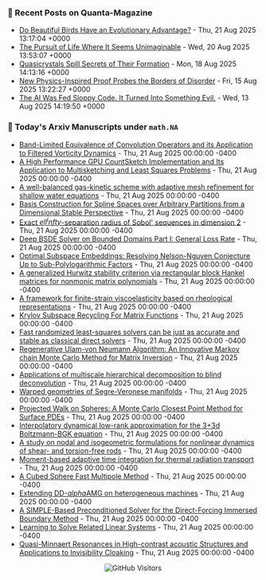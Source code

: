 ### 📝 Recent Posts on Quanta-Magazine
<!-- quanta starts -->
* <a href="https://www.quantamagazine.org/do-beautiful-birds-have-an-evolutionary-advantage-20250821/">Do Beautiful Birds Have an Evolutionary Advantage?</a> - Thu, 21 Aug 2025 13:17:04 +0000
* <a href="https://www.quantamagazine.org/the-pursuit-of-life-where-it-seems-unimaginable-20250820/">The Pursuit of Life Where It Seems Unimaginable</a> - Wed, 20 Aug 2025 13:53:07 +0000
* <a href="https://www.quantamagazine.org/quasicrystals-spill-secrets-of-their-formation-20250818/">Quasicrystals Spill Secrets of Their Formation</a> - Mon, 18 Aug 2025 14:13:16 +0000
* <a href="https://www.quantamagazine.org/new-physics-inspired-proof-probes-the-borders-of-disorder-20250815/">New Physics-Inspired Proof Probes the Borders of Disorder</a> - Fri, 15 Aug 2025 13:22:27 +0000
* <a href="https://www.quantamagazine.org/the-ai-was-fed-sloppy-code-it-turned-into-something-evil-20250813/">The AI Was Fed Sloppy Code. It Turned Into Something Evil.</a> - Wed, 13 Aug 2025 14:19:50 +0000
<!-- quanta ends -->


### 📝 Today's Arxiv Manuscripts under ``math.NA``
<!-- arxiv-math-na starts -->
* <a href="https://arxiv.org/abs/2508.14108">Band-Limited Equivalence of Convolution Operators and its Application to Filtered Vorticity Dynamics</a> - Thu, 21 Aug 2025 00:00:00 -0400
* <a href="https://arxiv.org/abs/2508.14209">A High Performance GPU CountSketch Implementation and Its Application to Multisketching and Least Squares Problems</a> - Thu, 21 Aug 2025 00:00:00 -0400
* <a href="https://arxiv.org/abs/2508.14216">A well-balanced gas-kinetic scheme with adaptive mesh refinement for shallow water equations</a> - Thu, 21 Aug 2025 00:00:00 -0400
* <a href="https://arxiv.org/abs/2508.14649">Basis Construction for Spline Spaces over Arbitrary Partitions from a Dimensional Stable Perspective</a> - Thu, 21 Aug 2025 00:00:00 -0400
* <a href="https://arxiv.org/abs/2508.14803">Exact $ell^infty$-separation radius of Sobol' sequences in dimension 2</a> - Thu, 21 Aug 2025 00:00:00 -0400
* <a href="https://arxiv.org/abs/2508.14215">Deep BSDE Solver on Bounded Domains Part I: General Loss Rate</a> - Thu, 21 Aug 2025 00:00:00 -0400
* <a href="https://arxiv.org/abs/2508.14234">Optimal Subspace Embeddings: Resolving Nelson-Nguyen Conjecture Up to Sub-Polylogarithmic Factors</a> - Thu, 21 Aug 2025 00:00:00 -0400
* <a href="https://arxiv.org/abs/2508.14376">A generalized Hurwitz stability criterion via rectangular block Hankel matrices for nonmonic matrix polynomials</a> - Thu, 21 Aug 2025 00:00:00 -0400
* <a href="https://arxiv.org/abs/2508.14518">A framework for finite-strain viscoelasticity based on rheological representations</a> - Thu, 21 Aug 2025 00:00:00 -0400
* <a href="https://arxiv.org/abs/2209.14163">Krylov Subspace Recycling For Matrix Functions</a> - Thu, 21 Aug 2025 00:00:00 -0400
* <a href="https://arxiv.org/abs/2406.03468">Fast randomized least-squares solvers can be just as accurate and stable as classical direct solvers</a> - Thu, 21 Aug 2025 00:00:00 -0400
* <a href="https://arxiv.org/abs/2407.16661">Regenerative Ulam-von Neumann Algorithm: An Innovative Markov chain Monte Carlo Method for Matrix Inversion</a> - Thu, 21 Aug 2025 00:00:00 -0400
* <a href="https://arxiv.org/abs/2409.08734">Applications of multiscale hierarchical decomposition to blind deconvolution</a> - Thu, 21 Aug 2025 00:00:00 -0400
* <a href="https://arxiv.org/abs/2410.00664">Warped geometries of Segre-Veronese manifolds</a> - Thu, 21 Aug 2025 00:00:00 -0400
* <a href="https://arxiv.org/abs/2410.03844">Projected Walk on Spheres: A Monte Carlo Closest Point Method for Surface PDEs</a> - Thu, 21 Aug 2025 00:00:00 -0400
* <a href="https://arxiv.org/abs/2411.15990">Interpolatory dynamical low-rank approximation for the 3+3d Boltzmann-BGK equation</a> - Thu, 21 Aug 2025 00:00:00 -0400
* <a href="https://arxiv.org/abs/2412.20132">A study on nodal and isogeometric formulations for nonlinear dynamics of shear- and torsion-free rods</a> - Thu, 21 Aug 2025 00:00:00 -0400
* <a href="https://arxiv.org/abs/2501.17301">Moment-based adaptive time integration for thermal radiation transport</a> - Thu, 21 Aug 2025 00:00:00 -0400
* <a href="https://arxiv.org/abs/2508.13550">A Cubed Sphere Fast Multipole Method</a> - Thu, 21 Aug 2025 00:00:00 -0400
* <a href="https://arxiv.org/abs/2407.08092">Extending DD-$alpha$AMG on heterogeneous machines</a> - Thu, 21 Aug 2025 00:00:00 -0400
* <a href="https://arxiv.org/abs/2501.15314">A SIMPLE-Based Preconditioned Solver for the Direct-Forcing Immersed Boundary Method</a> - Thu, 21 Aug 2025 00:00:00 -0400
* <a href="https://arxiv.org/abs/2503.17265">Learning to Solve Related Linear Systems</a> - Thu, 21 Aug 2025 00:00:00 -0400
* <a href="https://arxiv.org/abs/2508.13659">Quasi-Minnaert Resonances in High-contrast acoustic Structures and Applications to Invisibility Cloaking</a> - Thu, 21 Aug 2025 00:00:00 -0400
<!-- arxiv-math-na ends -->

<div align="center">
  
![GitHub Visitors](https://api.visitorbadge.io/api/visitors?path=https%3A%2F%2Fgithub.com%2Flowrank&label=profile%20views&labelColor=%231e1e2e&countColor=%23cba6f7)



</div>
